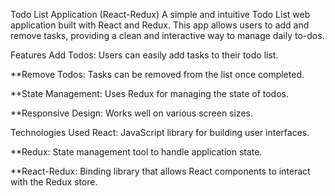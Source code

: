 Todo List Application (React-Redux)
A simple and intuitive Todo List web application built with React and Redux. This app allows users to add and remove tasks, providing a clean and interactive way to manage daily to-dos.

Features
  Add Todos: Users can easily add tasks to their todo list.

**Remove Todos: Tasks can be removed from the list once completed.

**State Management: Uses Redux for managing the state of todos.

**Responsive Design: Works well on various screen sizes.

Technologies Used
  React: JavaScript library for building user interfaces.

**Redux: State management tool to handle application state.

**React-Redux: Binding library that allows React components to interact with the Redux store.

